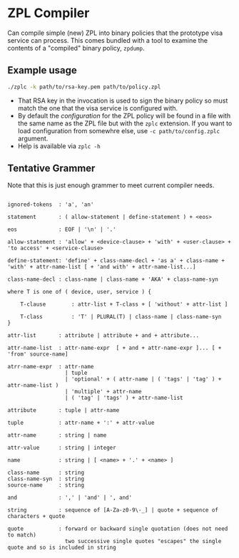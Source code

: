 # ZPL Compiler

Can compile simple (new) ZPL into binary policies that the prototype visa
service can process.  This comes bundled with a tool to examine the
contents of a "compiled" binary policy, `zpdump`.

## Example usage

```bash
./zplc -k path/to/rsa-key.pem path/to/policy.zpl
```

- That RSA key in the invocation is used to sign the binary policy so
  must match the one that the visa service is configured with.
- By default the _configuration_ for the ZPL policy will be found in a
  file with the same name as the ZPL file but with the `zplc` extension.
  If you want to load configuration from somewhre else, use
  `-c path/to/config.zplc` argument.
- Help is available via `zplc -h`



## Tentative Grammer

Note that this is just enough grammer to meet current compiler needs.



```

ignored-tokens  : 'a', 'an'

statement       : ( allow-statement | define-statement ) + <eos>

eos             : EOF | '\n' | '.'

allow-statement : 'allow' + <device-clause> + 'with' + <user-clause> + 'to access' + <service-clause>

define-statement: 'define' + class-name-decl + 'as a' + class-name + 'with' + attr-name-list [ + 'and with' + attr-name-list...]

class-name-decl : class-name | class-name + 'AKA' + class-name-syn

where T is one of ( device, user, service ) {

    T-clause        : attr-list + T-class + [ 'without' + attr-list ]

    T-class         : 'T' | PLURAL(T) | class-name | class-name-syn
}

attr-list       : attribute | attribute + and + attribute...

attr-name-list  : attr-name-expr  [ + and + attr-name-expr ]... [ + 'from' source-name]

atrr-name-expr  : attr-name
                  | tuple
                  | 'optional' + ( attr-name | ( 'tags' | 'tag' ) + attr-name-list )
                  | 'multiple' + attr-name
                  | ( 'tag' | 'tags' ) + attr-name-list

attribute       : tuple | attr-name

tuple           : attr-name + ':' + attr-value

attr-name       : string | name

attr-value      : string | integer

name            : string | [ <name> + '.' + <name> ]

class-name      : string
class-name-syn  : string
source-name     : string

and             : ',' | 'and' | ', and'

string          : sequence of [A-Za-z0-9\-_] | quote + sequence of characters + quote

quote           : forward or backward single quotation (does not need to match)
                  two successive single quotes "escapes" the single quote and so is included in string

```
